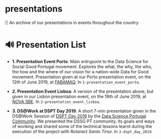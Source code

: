 # presentations
🗄️ An archive of our presentations in events throughout the country

# 🔊 Presentation List 
 
+ **1. Presentation Event Porto**: Main entrypoint to the Data Science for Social Good Portugal movement. Explores the what, the why, the who, the how and the where of our vision for a nation-wide Data for Good movement. Presentation given at our Porto presentation event, on the 12th of June 2019, at [FABAMAQ](https://www.fabamaq.com/). In `1-presentation_event_porto`.

+ **2. Presentation Event Lisboa**: A version of the presentation above, but given in our Lisbon presentation event, on the 19th of June 2019, at [NOVA SBE](https://www.fabamaq.com/). In `2-presentation_event_lisboa`.

+ **3. DS@Work at DSPT Day 2019**: A short 7-min presentation given in the DS@Work Session of [DSPT Day 2019](https://dsptday.com/) by the [Data Science Portugal Community](https://www.datascienceportugal.com/). We presented the DSSG PT community, its goals and ways of working and shared some of the technical lessons learnt during the execution of the project with _Rotaract Santo Tirso_. In `3-dspt_day_2019`.
